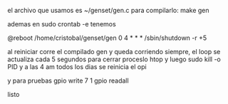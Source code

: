 el archivo que usamos es ~/genset/gen.c
para compilarlo: make gen 

ademas
en sudo crontab -e tenemos

@reboot /home/cristobal/genset/gen
0 4 * * * /sbin/shutdown -r +5

al reiniciar corre el compilado gen
y queda corriendo siempre, el loop se actualiza cada 5 segundos
para cerrar proceslo htop y luego sudo kill -o PID
y a las 4 am todos los dias se reinicia el opi

y para pruebas
gpio write 7 1
gpio readall

listo
